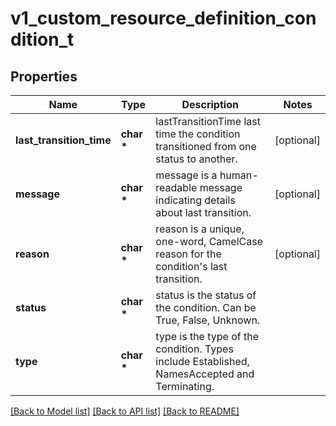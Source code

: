 # v1_custom_resource_definition_condition_t

## Properties
Name | Type | Description | Notes
------------ | ------------- | ------------- | -------------
**last_transition_time** | **char \*** | lastTransitionTime last time the condition transitioned from one status to another. | [optional] 
**message** | **char \*** | message is a human-readable message indicating details about last transition. | [optional] 
**reason** | **char \*** | reason is a unique, one-word, CamelCase reason for the condition&#39;s last transition. | [optional] 
**status** | **char \*** | status is the status of the condition. Can be True, False, Unknown. | 
**type** | **char \*** | type is the type of the condition. Types include Established, NamesAccepted and Terminating. | 

[[Back to Model list]](../README.md#documentation-for-models) [[Back to API list]](../README.md#documentation-for-api-endpoints) [[Back to README]](../README.md)


